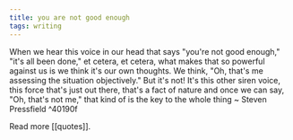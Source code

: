 ```yaml
---
title: you are not good enough
tags: writing
---
```


When we hear this voice in our head that says "you're not good enough," "it's all been done," et cetera, et cetera, what makes that so powerful against us is we think it's our own thoughts. We think, "Oh, that's me assessing the situation objectively." But it's not! It's this other siren voice, this force that's just out there, that's a fact of nature and once we can say, "Oh, that's not me," that kind of is the key to the whole thing ~ Steven Pressfield ^40190f

Read more [[quotes]].
